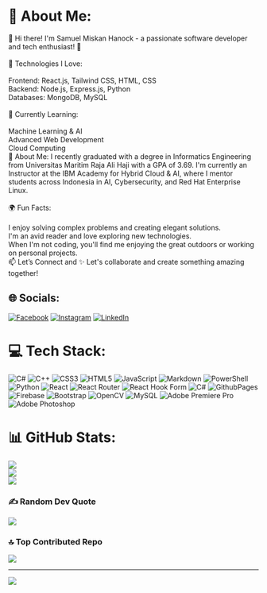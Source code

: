 # 💫 About Me:
👋 Hi there! I'm Samuel Miskan Hanock - a passionate software developer and tech enthusiast! 🚀<br><br>🔧 Technologies I Love:<br><br>Frontend: React.js, Tailwind CSS, HTML, CSS<br>Backend: Node.js, Express.js, Python<br>Databases: MongoDB, MySQL<br><br>🌱 Currently Learning:<br><br>Machine Learning & AI<br>Advanced Web Development<br>Cloud Computing<br>💼 About Me: I recently graduated with a degree in Informatics Engineering from Universitas Maritim Raja Ali Haji with a GPA of 3.69. I'm currently an Instructor at the IBM Academy for Hybrid Cloud & AI, where I mentor students across Indonesia in AI, Cybersecurity, and Red Hat Enterprise Linux.<br><br>🌍 Fun Facts:<br><br>I enjoy solving complex problems and creating elegant solutions.<br>I'm an avid reader and love exploring new technologies.<br>When I'm not coding, you'll find me enjoying the great outdoors or working on personal projects.<br>📫 Let’s Connect and ✨ Let's collaborate and create something amazing together!


## 🌐 Socials:
[![Facebook](https://img.shields.io/badge/Facebook-%231877F2.svg?logo=Facebook&logoColor=white)](https://facebook.com/Samuelmiskan) [![Instagram](https://img.shields.io/badge/Instagram-%23E4405F.svg?logo=Instagram&logoColor=white)](https://instagram.com/samuelmiskan14) [![LinkedIn](https://img.shields.io/badge/LinkedIn-%230077B5.svg?logo=linkedin&logoColor=white)](https://linkedin.com/in/miskanhanock) 

# 💻 Tech Stack:
![C#](https://img.shields.io/badge/c%23-%23239120.svg?style=for-the-badge&logo=csharp&logoColor=white) ![C++](https://img.shields.io/badge/c++-%2300599C.svg?style=for-the-badge&logo=c%2B%2B&logoColor=white) ![CSS3](https://img.shields.io/badge/css3-%231572B6.svg?style=for-the-badge&logo=css3&logoColor=white) ![HTML5](https://img.shields.io/badge/html5-%23E34F26.svg?style=for-the-badge&logo=html5&logoColor=white) ![JavaScript](https://img.shields.io/badge/javascript-%23323330.svg?style=for-the-badge&logo=javascript&logoColor=%23F7DF1E) ![Markdown](https://img.shields.io/badge/markdown-%23000000.svg?style=for-the-badge&logo=markdown&logoColor=white) ![PowerShell](https://img.shields.io/badge/PowerShell-%235391FE.svg?style=for-the-badge&logo=powershell&logoColor=white) ![Python](https://img.shields.io/badge/python-3670A0?style=for-the-badge&logo=python&logoColor=ffdd54) ![React](https://img.shields.io/badge/react-%2320232a.svg?style=for-the-badge&logo=react&logoColor=%2361DAFB) ![React Router](https://img.shields.io/badge/React_Router-CA4245?style=for-the-badge&logo=react-router&logoColor=white) ![React Hook Form](https://img.shields.io/badge/React%20Hook%20Form-%23EC5990.svg?style=for-the-badge&logo=reacthookform&logoColor=white) ![C#](https://img.shields.io/badge/c%23-%23239120.svg?style=for-the-badge&logo=csharp&logoColor=white) ![GithubPages](https://img.shields.io/badge/github%20pages-121013?style=for-the-badge&logo=github&logoColor=white) ![Firebase](https://img.shields.io/badge/firebase-%23039BE5.svg?style=for-the-badge&logo=firebase) ![Bootstrap](https://img.shields.io/badge/bootstrap-%238511FA.svg?style=for-the-badge&logo=bootstrap&logoColor=white) ![OpenCV](https://img.shields.io/badge/opencv-%23white.svg?style=for-the-badge&logo=opencv&logoColor=white) ![MySQL](https://img.shields.io/badge/mysql-4479A1.svg?style=for-the-badge&logo=mysql&logoColor=white) ![Adobe Premiere Pro](https://img.shields.io/badge/Adobe%20Premiere%20Pro-9999FF.svg?style=for-the-badge&logo=Adobe%20Premiere%20Pro&logoColor=white) ![Adobe Photoshop](https://img.shields.io/badge/adobe%20photoshop-%2331A8FF.svg?style=for-the-badge&logo=adobe%20photoshop&logoColor=white)
# 📊 GitHub Stats:
![](https://github-readme-stats.vercel.app/api?username=SamuelMiskan99&theme=radical&hide_border=false&include_all_commits=true&count_private=false)<br/>
![](https://github-readme-streak-stats.herokuapp.com/?user=SamuelMiskan99&theme=radical&hide_border=false)<br/>
![](https://github-readme-stats.vercel.app/api/top-langs/?username=SamuelMiskan99&theme=radical&hide_border=false&include_all_commits=true&count_private=false&layout=compact)

### ✍️ Random Dev Quote
![](https://quotes-github-readme.vercel.app/api?type=horizontal&theme=radical)

### 🔝 Top Contributed Repo
![](https://github-contributor-stats.vercel.app/api?username=SamuelMiskan99&limit=5&theme=dark&combine_all_yearly_contributions=true)

---
[![](https://visitcount.itsvg.in/api?id=SamuelMiskan99&icon=2&color=0)](https://visitcount.itsvg.in)

<!-- Proudly created with GPRM ( https://gprm.itsvg.in ) -->
